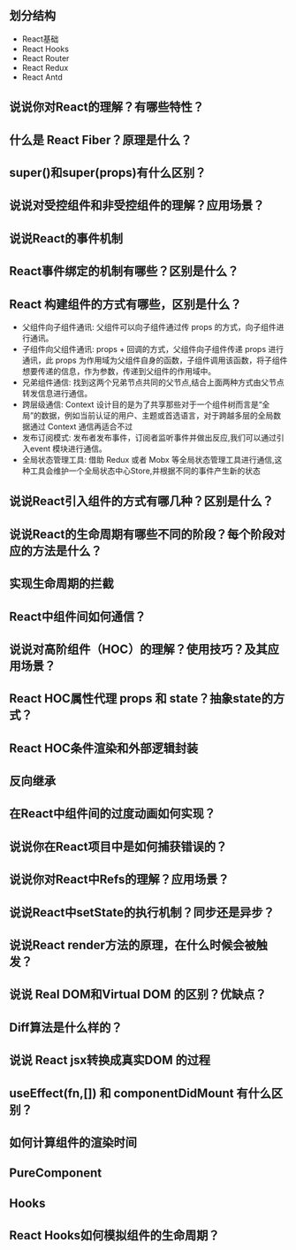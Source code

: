 ## 划分结构
- React基础
- React Hooks
- React Router
- React Redux
- React Antd
## 说说你对React的理解？有哪些特性？

## 什么是 React Fiber？原理是什么？

## super()和super(props)有什么区别？

## 说说对受控组件和非受控组件的理解？应用场景？

## 说说React的事件机制

## React事件绑定的机制有哪些？区别是什么？

## React 构建组件的方式有哪些，区别是什么？
- ⽗组件向⼦组件通讯: ⽗组件可以向⼦组件通过传 props 的⽅式，向⼦组件进⾏通讯。
- ⼦组件向⽗组件通讯: props + 回调的⽅式，⽗组件向⼦组件传递 props 进⾏通讯，此 props 为作⽤域为⽗组件⾃身的函数，⼦组件调⽤该函数，将⼦组件想要传递的信息，作为参数，传递到⽗组件的作⽤域中。
- 兄弟组件通信: 找到这两个兄弟节点共同的⽗节点,结合上⾯两种⽅式由⽗节点转发信息进⾏通信。
- 跨层级通信: Context 设计⽬的是为了共享那些对于⼀个组件树⽽⾔是“全局”的数据，例如当前认证的⽤户、主题或⾸选语⾔，对于跨越多层的全局数据通过 Context 通信再适合不过
- 发布订阅模式: 发布者发布事件，订阅者监听事件并做出反应,我们可以通过引⼊event 模块进⾏通信。
- 全局状态管理⼯具: 借助 Redux 或者 Mobx 等全局状态管理⼯具进⾏通信,这种⼯具会维护⼀个全局状态中⼼Store,并根据不同的事件产⽣新的状态
## 说说React引入组件的方式有哪几种？区别是什么？

## 说说React的生命周期有哪些不同的阶段？每个阶段对应的方法是什么？

## 实现生命周期的拦截

## React中组件间如何通信？

## 说说对高阶组件（HOC）的理解？使用技巧？及其应用场景？

## React HOC属性代理 props 和 state？抽象state的方式？

## React HOC条件渲染和外部逻辑封装

## 反向继承

## 在React中组件间的过度动画如何实现？

## 说说你在React项目中是如何捕获错误的？

## 说说你对React中Refs的理解？应用场景？

## 说说React中setState的执行机制？同步还是异步？

## 说说React render方法的原理，在什么时候会被触发？

## 说说 Real DOM和Virtual DOM 的区别？优缺点？

## Diff算法是什么样的？

## 说说 React jsx转换成真实DOM 的过程

## useEffect(fn,[]) 和 componentDidMount 有什么区别？

## 如何计算组件的渲染时间

## PureComponent

## Hooks

## React Hooks如何模拟组件的生命周期？